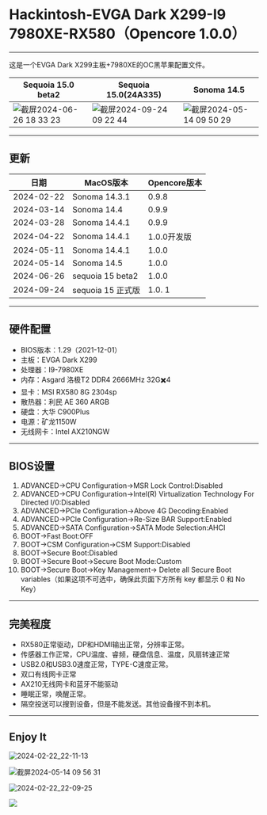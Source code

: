 # Hackintosh-EVGA Dark X299-I9 7980XE-RX580（Opencore 1.0.0）
---
这是一个EVGA Dark X299主板+7980XE的OC黑苹果配置文件。


| Sequoia 15.0 beta2                                           |Sequoia 15.0(24A335)                                                 | Sonoma 14.5                                                  |
| ------------------------------------------------------------ | ------------------------------------------------------------ | ------------------------------------------------------------ |
| ![截屏2024-06-26 18 33 23](https://github.com/longlongdede/Hackintosh-EVGA-Dark-X299-I9-7980XE-RX580/assets/63046146/d3d24267-6bb2-48b9-b628-1c9b26234be4) |![截屏2024-09-24 09 22 44](https://github.com/user-attachments/assets/2384d92f-8342-4ef5-b6fa-8c9c51826e4c) | ![截屏2024-05-14 09 50 29](https://github.com/longlongdede/Hackintosh-EVGA-Dark-X299-I9-7980XE-RX580/assets/63046146/c19642ae-a6e8-4dae-b6c6-dc776e4c1da9) |

---
## 更新

| 日期 | MacOS版本 | Opencore版本 |
|---|---|---|
| 2024-02-22 | Sonoma 14.3.1 | 0.9.8 |
| 2024-03-14 | Sonoma 14.4 | 0.9.9 |
| 2024-03-28 | Sonoma 14.4.1 | 0.9.9|
| 2024-04-22 | Sonoma 14.4.1 | 1.0.0开发版|
| 2024-05-11 | Sonoma 14.4.1 | 1.0.0|
| 2024-05-14 | Sonoma 14.5 | 1.0.0|
| 2024-06-26 | sequoia 15 beta2 | 1.0.0|
| 2024-09-24 | sequoia 15 正式版 | 1.0. 1|


---
## 硬件配置
- BIOS版本：1.29（2021-12-01）
- 主板：EVGA Dark X299
- 处理器：I9-7980XE
- 内存：Asgard 洛极T2 DDR4 2666MHz 32G✖️4
- 显卡：MSI RX580 8G 2304sp
- 散热器：利民 AE 360 ARGB
- 硬盘：大华 C900Plus
- 电源：矿龙1150W
- 无线网卡：Intel AX210NGW
---
## BIOS设置
1. ADVANCED->CPU Configuration->MSR Lock Control:Disabled
2. ADVANCED->CPU Configuration->Intel(R) Virtualization Technology For Directed I/0:Disabled
3. ADVANCED->PCle Configuration->Above 4G Decoding:Enabled
4. ADVANCED->PCle Configuration->Re-Size BAR Support:Enabled
5. ADVANCED->SATA Configuration->SATA Mode Selection:AHCI
6. BOOT->Fast Boot:OFF
7. BOOT->CSM Configuration->CSM Support:Disabled
8. BOOT->Secure Boot:Disabled
9. BOOT->Secure Boot->Secure Boot Mode:Custom
10. BOOT->Secure Boot->Key Management-> Delete all Secure Boot variables（如果这项不可选中，确保此页面下方所有 key 都显示 0 和 No Key）

---
## 完美程度
- RX580正常驱动，DP和HDMI输出正常，分辨率正常。
- 传感器工作正常，CPU温度、睿频，硬盘信息、温度，风扇转速正常
- USB2.0和USB3.0速度正常，TYPE-C速度正常。
- 双口有线网卡正常
- AX210无线网卡和蓝牙不能驱动
- 睡眠正常，唤醒正常。
- 隔空投送可以搜到设备，但是不能发送。其他设备搜不到本机。
---
## Enjoy It
![2024-02-22_22-11-13](https://github.com/longlongdede/Hakintoshi-EVGA-Dark-X299-I9-7980XE-RX580/assets/63046146/95ed92c2-1d35-48ad-9a97-696c1f7ba2e3)

![截屏2024-05-14 09 56 31](https://github.com/longlongdede/Hackintosh-EVGA-Dark-X299-I9-7980XE-RX580/assets/63046146/99d12c44-ef01-47b3-a397-807c1d278be0)

![2024-02-22_22-09-25](https://github.com/longlongdede/Hakintoshi-EVGA-Dark-X299-I9-7980XE-RX580/assets/63046146/761b7886-547a-4d5c-a438-61502a0ebaed)

![](https://wqong.oss-cn-hangzhou.aliyuncs.com/test/2024-04-23_06-58-37.png)

